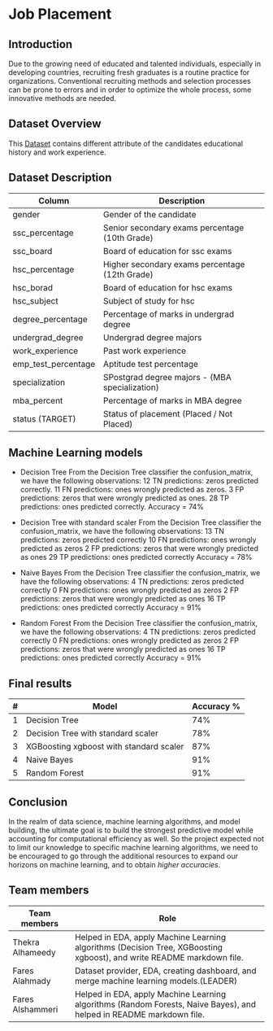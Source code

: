 # Job Placement 


## Introduction
Due to the growing need of educated and talented individuals, especially in developing countries, recruiting fresh graduates is a routine practice for organizations. Conventional recruiting methods and selection processes can be prone to errors and in order to optimize the whole process, some innovative methods are needed.


## Dataset Overview
This [Dataset](https://www.kaggle.com/datasets/ahsan81/job-placement-dataset) contains different attribute of the candidates educational history and work experience.

## Dataset Description
| Column               | Description                                                                                                                                                              |
| -------------------- | ------------------------------------------------------------------------------------------------------------------------------------------------------------------------ |
| gender | Gender of the candidate  |
| ssc_percentage | Senior secondary exams percentage (10th Grade) |
| ssc_board | Board of education for ssc exams|
| hsc_percentage | Higher secondary exams percentage (12th Grade)|
| hsc_borad  | Board of education for hsc exams |
| hsc_subject  | Subject of study for hsc |
| degree_percentage  | Percentage of marks in undergrad degree |
| undergrad_degree | Undergrad degree majors |
| work_experience  | Past work experience |
| emp_test_percentage | Aptitude test percentage |
| specialization  | SPostgrad degree majors - (MBA specialization) |
| mba_percent   | Percentage of marks in MBA degree |
| status (TARGET) | Status of placement (Placed / Not Placed) |
            


## Machine Learning models

- Decision Tree
From the Decision Tree classifier the confusion_matrix, we have the following observations:
12 TN predictions: zeros predicted correctly.
11 FN predictions: ones wrongly predicted as zeros.
3 FP predictions: zeros that were wrongly predicted as ones.
28 TP predictions: ones predicted correctly.
Accuracy = 74%

- Decision Tree with standard scaler
From the Decision Tree classifier the confusion_matrix, we have the following observations:
13 TN predictions: zeros predicted correctly
10 FN predictions: ones wrongly predicted as zeros
2 FP predictions: zeros that were wrongly predicted as ones
29 TP predictions: ones predicted correctly
Accuracy = 78% 

- Naive Bayes
From the Decision Tree classifier the confusion_matrix, we have the following observations:
4 TN predictions: zeros predicted correctly
0 FN predictions: ones wrongly predicted as zeros
2 FP predictions: zeros that were wrongly predicted as ones
16 TP predictions: ones predicted correctly
Accuracy = 91% 

- Random Forest
From the Decision Tree classifier the confusion_matrix, we have the following observations:
4 TN predictions: zeros predicted correctly
0 FN predictions: ones wrongly predicted as zeros
2 FP predictions: zeros that were wrongly predicted as ones
16 TP predictions: ones predicted correctly
Accuracy = 91%


## Final results
                                                                                               
|  # | Model   | Accuracy %             |
|--- | ------- | ---------------------- |
| 1 | Decision Tree    | 74%  |
| 2 | Decision Tree with standard scaler   | 78%  |
| 3 | XGBoosting xgboost with standard scaler    | 87%  |
| 4 | Naive Bayes    | 91%  |
| 5 | Random Forest  | 91%  |


## Conclusion
In the realm of data science, machine learning algorithms, and model building, the ultimate goal is to build the strongest predictive model while accounting for computational efficiency as well. 
So the project expected not to limit our knowledge to specific machine learning algorithms, we need to be encouraged to go through the additional resources to expand our horizons on machine learning, and to obtain *higher accuracies*.


## Team members
| Team members     | Role                                                                      |
| ---------------- | ------------------------------------------------------------------------- |
| Thekra Alhameedy | Helped in EDA, apply Machine Learning algorithms (Decision Tree, XGBoosting xgboost), and write README markdown file.  |
| Fares Alahmady   | Dataset provider, EDA, creating dashboard, and merge machine learning models.(LEADER) |
| Fares Alshammeri | Helped in EDA, apply Machine Learning algorithms (Random Forests, Naive Bayes), and helped in README markdown file.  |

